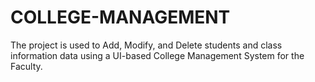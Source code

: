 # COLLEGE-MANAGEMENT
The project is used to Add, Modify, and Delete students and class information data using a UI-based College Management System for the Faculty.
